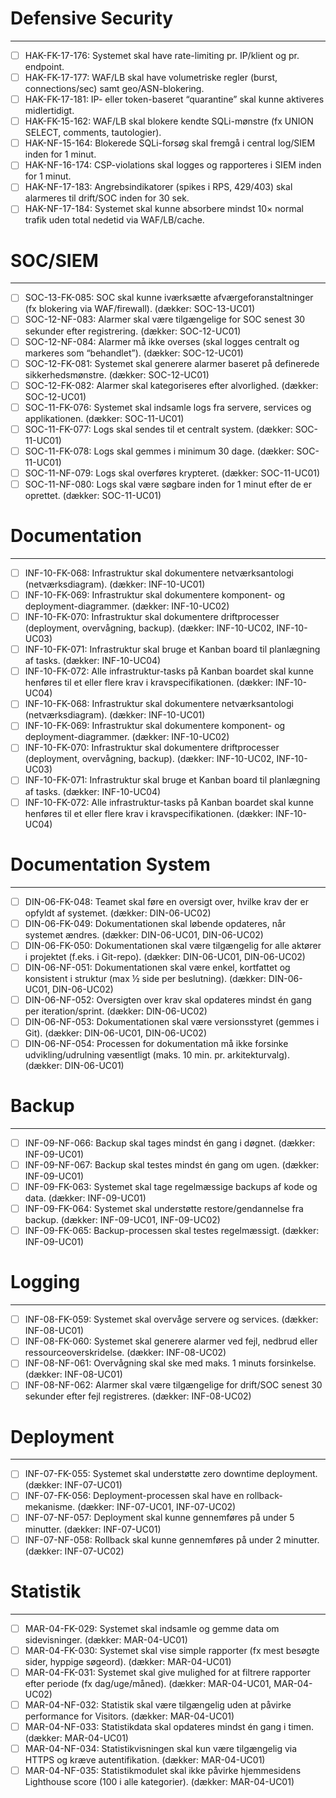 # Defensive Security
---
- [ ] HAK-FK-17-176: Systemet skal have rate-limiting pr. IP/klient og pr. endpoint.
- [ ] HAK-FK-17-177: WAF/LB skal have volumetriske regler (burst, connections/sec) samt geo/ASN-blokering.
- [ ] HAK-FK-17-181: IP- eller token-baseret “quarantine” skal kunne aktiveres midlertidigt.
- [ ] HAK-FK-15-162: WAF/LB skal blokere kendte SQLi-mønstre (fx UNION SELECT, comments, tautologier).
- [ ] HAK-NF-15-164: Blokerede SQLi-forsøg skal fremgå i central log/SIEM inden for 1 minut.
- [ ] HAK-NF-16-174: CSP-violations skal logges og rapporteres i SIEM inden for 1 minut.
- [ ] HAK-NF-17-183: Angrebsindikatorer (spikes i RPS, 429/403) skal alarmeres til drift/SOC inden for 30 sek.
- [ ] HAK-NF-17-184: Systemet skal kunne absorbere mindst 10× normal trafik uden total nedetid via WAF/LB/cache.

# SOC/SIEM
---
- [ ] SOC-13-FK-085: SOC skal kunne iværksætte afværgeforanstaltninger (fx blokering via WAF/firewall). (dækker: SOC-13-UC01)
- [ ] SOC-12-NF-083: Alarmer skal være tilgængelige for SOC senest 30 sekunder efter registrering. (dækker: SOC-12-UC01)
- [ ] SOC-12-NF-084: Alarmer må ikke overses (skal logges centralt og markeres som “behandlet”). (dækker: SOC-12-UC01)
- [ ] SOC-12-FK-081: Systemet skal generere alarmer baseret på definerede sikkerhedsmønstre. (dækker: SOC-12-UC01)
- [ ] SOC-12-FK-082: Alarmer skal kategoriseres efter alvorlighed. (dækker: SOC-12-UC01)
- [ ] SOC-11-FK-076: Systemet skal indsamle logs fra servere, services og applikationen. (dækker: SOC-11-UC01)
- [ ] SOC-11-FK-077: Logs skal sendes til et centralt system. (dækker: SOC-11-UC01)
- [ ] SOC-11-FK-078: Logs skal gemmes i minimum 30 dage. (dækker: SOC-11-UC01)
- [ ] SOC-11-NF-079: Logs skal overføres krypteret. (dækker: SOC-11-UC01)
- [ ] SOC-11-NF-080: Logs skal være søgbare inden for 1 minut efter de er oprettet. (dækker: SOC-11-UC01)

# Documentation
---
- [ ] INF-10-FK-068: Infrastruktur skal dokumentere netværksantologi (netværksdiagram). (dækker: INF-10-UC01)
- [ ] INF-10-FK-069: Infrastruktur skal dokumentere komponent- og deployment-diagrammer. (dækker: INF-10-UC02)
- [ ] INF-10-FK-070: Infrastruktur skal dokumentere driftprocesser (deployment, overvågning, backup). (dækker: INF-10-UC02, INF-10-UC03)
- [ ] INF-10-FK-071: Infrastruktur skal bruge et Kanban board til planlægning af tasks. (dækker: INF-10-UC04)
- [ ] INF-10-FK-072: Alle infrastruktur-tasks på Kanban boardet skal kunne henføres til et eller flere krav i kravspecifikationen. (dækker: INF-10-UC04)
- [ ] INF-10-FK-068: Infrastruktur skal dokumentere netværksantologi (netværksdiagram). (dækker: INF-10-UC01)
- [ ] INF-10-FK-069: Infrastruktur skal dokumentere komponent- og deployment-diagrammer. (dækker: INF-10-UC02)
- [ ] INF-10-FK-070: Infrastruktur skal dokumentere driftprocesser (deployment, overvågning, backup). (dækker: INF-10-UC02, INF-10-UC03)
- [ ] INF-10-FK-071: Infrastruktur skal bruge et Kanban board til planlægning af tasks. (dækker: INF-10-UC04)
- [ ] INF-10-FK-072: Alle infrastruktur-tasks på Kanban boardet skal kunne henføres til et eller flere krav i kravspecifikationen. (dækker: INF-10-UC04)

# Documentation System
---
- [ ] DIN-06-FK-048: Teamet skal føre en oversigt over, hvilke krav der er opfyldt af systemet. (dækker: DIN-06-UC02)
- [ ] DIN-06-FK-049: Dokumentationen skal løbende opdateres, når systemet ændres. (dækker: DIN-06-UC01, DIN-06-UC02)
- [ ] DIN-06-FK-050: Dokumentationen skal være tilgængelig for alle aktører i projektet (f.eks. i Git-repo). (dækker: DIN-06-UC01, DIN-06-UC02)
- [ ] DIN-06-NF-051: Dokumentationen skal være enkel, kortfattet og konsistent i struktur (max ½ side per beslutning). (dækker: DIN-06-UC01, DIN-06-UC02)
- [ ] DIN-06-NF-052: Oversigten over krav skal opdateres mindst én gang per iteration/sprint. (dækker: DIN-06-UC02)
- [ ] DIN-06-NF-053: Dokumentationen skal være versionsstyret (gemmes i Git). (dækker: DIN-06-UC01, DIN-06-UC02)
- [ ] DIN-06-NF-054: Processen for dokumentation må ikke forsinke udvikling/udrulning væsentligt (maks. 10 min. pr. arkitekturvalg). (dækker: DIN-06-UC01)

# Backup
---
- [ ] INF-09-NF-066: Backup skal tages mindst én gang i døgnet. (dækker: INF-09-UC01)
- [ ] INF-09-NF-067: Backup skal testes mindst én gang om ugen. (dækker: INF-09-UC01)
- [ ] INF-09-FK-063: Systemet skal tage regelmæssige backups af kode og data. (dækker: INF-09-UC01)
- [ ] INF-09-FK-064: Systemet skal understøtte restore/gendannelse fra backup. (dækker: INF-09-UC01, INF-09-UC02)
- [ ] INF-09-FK-065: Backup-processen skal testes regelmæssigt. (dækker: INF-09-UC01)

# Logging
---
- [ ] INF-08-FK-059: Systemet skal overvåge servere og services. (dækker: INF-08-UC01)
- [ ] INF-08-FK-060: Systemet skal generere alarmer ved fejl, nedbrud eller ressourceoverskridelse. (dækker: INF-08-UC02)
- [ ] INF-08-NF-061: Overvågning skal ske med maks. 1 minuts forsinkelse. (dækker: INF-08-UC01)
- [ ] INF-08-NF-062: Alarmer skal være tilgængelige for drift/SOC senest 30 sekunder efter fejl registreres. (dækker: INF-08-UC02)

# Deployment
---
- [ ] INF-07-FK-055: Systemet skal understøtte zero downtime deployment. (dækker: INF-07-UC01)
- [ ] INF-07-FK-056: Deployment-processen skal have en rollback-mekanisme. (dækker: INF-07-UC01, INF-07-UC02)
- [ ] INF-07-NF-057: Deployment skal kunne gennemføres på under 5 minutter. (dækker: INF-07-UC01)
- [ ] INF-07-NF-058: Rollback skal kunne gennemføres på under 2 minutter. (dækker: INF-07-UC02)

# Statistik
---
- [ ] MAR-04-FK-029: Systemet skal indsamle og gemme data om sidevisninger. (dækker: MAR-04-UC01)
- [ ] MAR-04-FK-030: Systemet skal vise simple rapporter (fx mest besøgte sider, hyppige søgeord). (dækker: MAR-04-UC01)
- [ ] MAR-04-FK-031: Systemet skal give mulighed for at filtrere rapporter efter periode (fx dag/uge/måned). (dækker: MAR-04-UC01, MAR-04-UC02)
- [ ] MAR-04-NF-032: Statistik skal være tilgængelig uden at påvirke performance for Visitors. (dækker: MAR-04-UC01)
- [ ] MAR-04-NF-033: Statistikdata skal opdateres mindst én gang i timen. (dækker: MAR-04-UC01)
- [ ] MAR-04-NF-034: Statistikvisningen skal kun være tilgængelig via HTTPS og kræve autentifikation. (dækker: MAR-04-UC01)
- [ ] MAR-04-NF-035: Statistikmodulet skal ikke påvirke hjemmesidens Lighthouse score (100 i alle kategorier). (dækker: MAR-04-UC01)